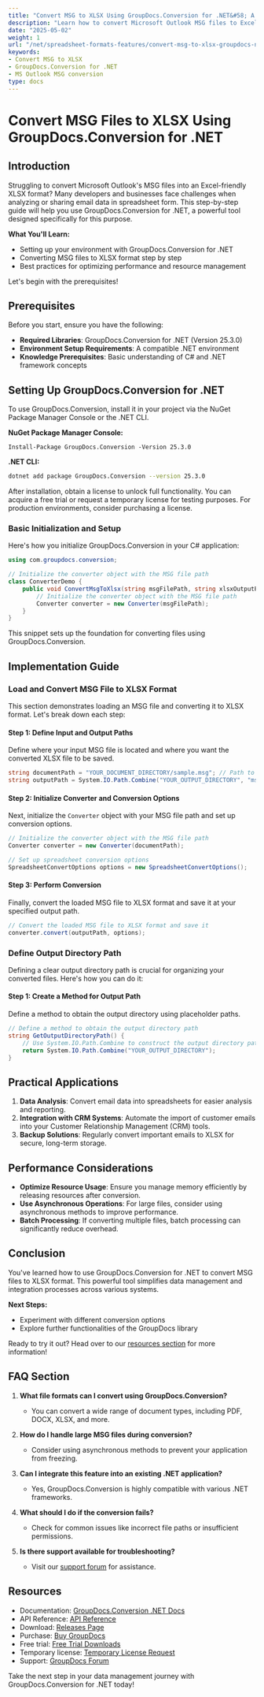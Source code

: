 ```yaml
---
title: "Convert MSG to XLSX Using GroupDocs.Conversion for .NET&#58; A Step-by-Step Guide"
description: "Learn how to convert Microsoft Outlook MSG files to Excel-friendly XLSX format with GroupDocs.Conversion for .NET. Follow this step-by-step guide for seamless integration and efficient data management."
date: "2025-05-02"
weight: 1
url: "/net/spreadsheet-formats-features/convert-msg-to-xlsx-groupdocs-net/"
keywords:
- Convert MSG to XLSX
- GroupDocs.Conversion for .NET
- MS Outlook MSG conversion
type: docs
---
```

# Convert MSG Files to XLSX Using GroupDocs.Conversion for .NET

## Introduction

Struggling to convert Microsoft Outlook's MSG files into an Excel-friendly XLSX format? Many developers and businesses face challenges when analyzing or sharing email data in spreadsheet form. This step-by-step guide will help you use GroupDocs.Conversion for .NET, a powerful tool designed specifically for this purpose.

**What You'll Learn:**
- Setting up your environment with GroupDocs.Conversion for .NET
- Converting MSG files to XLSX format step by step
- Best practices for optimizing performance and resource management

Let's begin with the prerequisites!

## Prerequisites

Before you start, ensure you have the following:

- **Required Libraries**: GroupDocs.Conversion for .NET (Version 25.3.0)
- **Environment Setup Requirements**: A compatible .NET environment
- **Knowledge Prerequisites**: Basic understanding of C# and .NET framework concepts

## Setting Up GroupDocs.Conversion for .NET

To use GroupDocs.Conversion, install it in your project via the NuGet Package Manager Console or the .NET CLI.

**NuGet Package Manager Console:**
```plaintext
Install-Package GroupDocs.Conversion -Version 25.3.0
```

**.NET CLI:**
```bash
dotnet add package GroupDocs.Conversion --version 25.3.0
```

After installation, obtain a license to unlock full functionality. You can acquire a free trial or request a temporary license for testing purposes. For production environments, consider purchasing a license.

### Basic Initialization and Setup

Here's how you initialize GroupDocs.Conversion in your C# application:

```csharp
using com.groupdocs.conversion;

// Initialize the converter object with the MSG file path
class ConverterDemo {
    public void ConvertMsgToXlsx(string msgFilePath, string xlsxOutputPath) {
        // Initialize the converter object with the MSG file path
        Converter converter = new Converter(msgFilePath);
    }
}
```
This snippet sets up the foundation for converting files using GroupDocs.Conversion.

## Implementation Guide

### Load and Convert MSG File to XLSX Format

This section demonstrates loading an MSG file and converting it to XLSX format. Let's break down each step:

#### Step 1: Define Input and Output Paths
Define where your input MSG file is located and where you want the converted XLSX file to be saved.

```csharp
string documentPath = "YOUR_DOCUMENT_DIRECTORY/sample.msg"; // Path to the source MSG file
string outputPath = System.IO.Path.Combine("YOUR_OUTPUT_DIRECTORY", "msg-converted-to.xlsx");
```

#### Step 2: Initialize Converter and Conversion Options
Next, initialize the `Converter` object with your MSG file path and set up conversion options.

```csharp
// Initialize the converter object with the MSG file path
Converter converter = new Converter(documentPath);

// Set up spreadsheet conversion options
SpreadsheetConvertOptions options = new SpreadsheetConvertOptions();
```

#### Step 3: Perform Conversion
Finally, convert the loaded MSG file to XLSX format and save it at your specified output path.

```csharp
// Convert the loaded MSG file to XLSX format and save it
converter.convert(outputPath, options);
```

### Define Output Directory Path
Defining a clear output directory path is crucial for organizing your converted files. Here's how you can do it:

#### Step 1: Create a Method for Output Path
Define a method to obtain the output directory using placeholder paths.

```csharp
// Define a method to obtain the output directory path
string GetOutputDirectoryPath() {
    // Use System.IO.Path.Combine to construct the output directory path with placeholders
    return System.IO.Path.Combine("YOUR_OUTPUT_DIRECTORY");
}
```

## Practical Applications

1. **Data Analysis**: Convert email data into spreadsheets for easier analysis and reporting.
2. **Integration with CRM Systems**: Automate the import of customer emails into your Customer Relationship Management (CRM) tools.
3. **Backup Solutions**: Regularly convert important emails to XLSX for secure, long-term storage.

## Performance Considerations

- **Optimize Resource Usage**: Ensure you manage memory efficiently by releasing resources after conversion.
- **Use Asynchronous Operations**: For large files, consider using asynchronous methods to improve performance.
- **Batch Processing**: If converting multiple files, batch processing can significantly reduce overhead.

## Conclusion

You've learned how to use GroupDocs.Conversion for .NET to convert MSG files to XLSX format. This powerful tool simplifies data management and integration processes across various systems.

**Next Steps:**
- Experiment with different conversion options
- Explore further functionalities of the GroupDocs library

Ready to try it out? Head over to our [resources section](https://docs.groupdocs.com/conversion/net/) for more information!

## FAQ Section

1. **What file formats can I convert using GroupDocs.Conversion?**
   - You can convert a wide range of document types, including PDF, DOCX, XLSX, and more.

2. **How do I handle large MSG files during conversion?**
   - Consider using asynchronous methods to prevent your application from freezing.

3. **Can I integrate this feature into an existing .NET application?**
   - Yes, GroupDocs.Conversion is highly compatible with various .NET frameworks.

4. **What should I do if the conversion fails?**
   - Check for common issues like incorrect file paths or insufficient permissions.

5. **Is there support available for troubleshooting?**
   - Visit our [support forum](https://forum.groupdocs.com/c/conversion/10) for assistance.

## Resources
- Documentation: [GroupDocs.Conversion .NET Docs](https://docs.groupdocs.com/conversion/net/)
- API Reference: [API Reference](https://reference.groupdocs.com/conversion/net/)
- Download: [Releases Page](https://releases.groupdocs.com/conversion/net/)
- Purchase: [Buy GroupDocs](https://purchase.groupdocs.com/buy)
- Free trial: [Free Trial Downloads](https://releases.groupdocs.com/conversion/net/)
- Temporary license: [Temporary License Request](https://purchase.groupdocs.com/temporary-license/)
- Support: [GroupDocs Forum](https://forum.groupdocs.com/c/conversion/10) 

Take the next step in your data management journey with GroupDocs.Conversion for .NET today!
